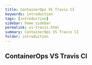 ```yaml
---
title: ContainerOps VS Travis CI
keywords: introduction
tags: [introduction]
sidebar: home_sidebar
permalink: vs-travis.html
summary: ContainerOps VS Travis CI
folder: introduction 
---
```


## ContainerOps VS Travis CI